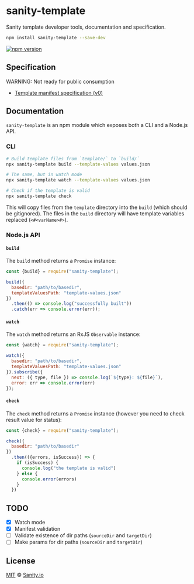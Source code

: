 # sanity-template

Sanity template developer tools, documentation and specification.

```sh
npm install sanity-template --save-dev
```

[![npm version](https://img.shields.io/npm/v/sanity-template.svg?style=flat-square)](https://www.npmjs.com/package/sanity-template)

## Specification

WARNING: Not ready for public consumption

- [Template manifest specification (v0)](SPEC-MANIFEST-V0.md)

## Documentation

`sanity-template` is an npm module which exposes both a CLI and a Node.js API.

### CLI

```sh
# Build template files from `template/` to `build/`
npx sanity-template build --template-values values.json

# The same, but in watch mode
npx sanity-template watch --template-values values.json

# Check if the template is valid
npx sanity-template check
```

This will copy files from the `template` directory into the `build` (which should be gitignored). The files in the `build` directory will have template variables replaced (`<#<varName>#>`).

### Node.js API

#### `build`

The `build` method returns a `Promise` instance:

```js
const {build} = require("sanity-template");

build({
  basedir: "path/to/basedir",
  templateValuesPath: "template-values.json"
})
  .then(() => console.log("successfully built"))
  .catch(err => console.error(err));
```

#### `watch`

The `watch` method returns an RxJS `Observable` instance:

```js
const {watch} = require("sanity-template");

watch({
  basedir: "path/to/basedir",
  templateValuesPath: "template-values.json"
}).subscribe({
  next: ({ type, file }) => console.log(`${type}: ${file}`),
  error: err => console.error(err)
});
```

#### `check`

The `check` method returns a `Promise` instance (however you need to check result value for status):

```js
const {check} = require("sanity-template");

check({
  basedir: "path/to/basedir"
})
  .then(({errors, isSuccess}) => {
    if (isSuccess) {
      console.log("the template is valid")
    } else {
      console.error(errors)
    }
  })
```

## TODO

- [x] Watch mode
- [x] Manifest validation
- [ ] Validate existence of dir paths (`sourceDir` and `targetDir`)
- [ ] Make params for dir paths (`sourceDir` and `targetDir`)

## License

[MIT](LICENSE) © [Sanity.io](https://www.sanity.io)
